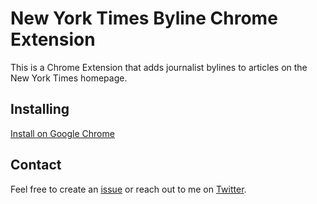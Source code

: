 # New York Times Byline Chrome Extension

This is a Chrome Extension that adds journalist bylines to articles on the New York Times homepage.

## Installing

[Install on Google Chrome](https://chrome.google.com/webstore/detail/new-york-times-bylines/dcolkinepbddhnihelkdpmgofeabpdok)

## Contact

Feel free to create an [issue](https://github.com/pdugan20/nyt-byline-chrome/issues/new) or reach out to me on [Twitter](https://twitter.com/doog).